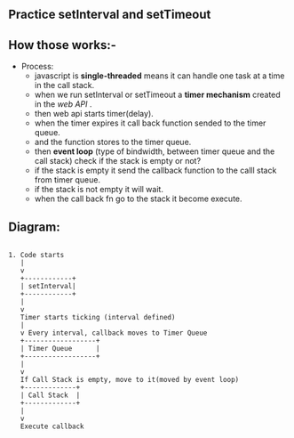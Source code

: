## Practice setInterval and setTimeout

## How those works:-

- Process:
  - javascript is **single-threaded** means it can handle one task at a time in the call stack.
  - when we run setInterval or setTimeout a **timer mechanism** created in the _web API_ .
  - then web api starts timer(delay).
  - when the timer expires it call back function sended to the timer queue.
  - and the function stores to the timer queue.
  - then **event loop** (type of bindwidth, between timer queue and the call stack) check if the stack is empty or not?
  - if the stack is empty it send the callback function to the calll stack from timer queue.
  - if the stack is not empty it will wait.
  - when the call back fn go to the stack it become execute.

## Diagram:

```

1. Code starts
   |
   v
   +------------+
   | setInterval|
   +------------+
   |
   v
   Timer starts ticking (interval defined)
   |
   v Every interval, callback moves to Timer Queue
   +------------------+
   | Timer Queue      |
   +------------------+
   |
   v
   If Call Stack is empty, move to it(moved by event loop)
   +-------------+
   | Call Stack  |
   +-------------+
   |
   v
   Execute callback
```
